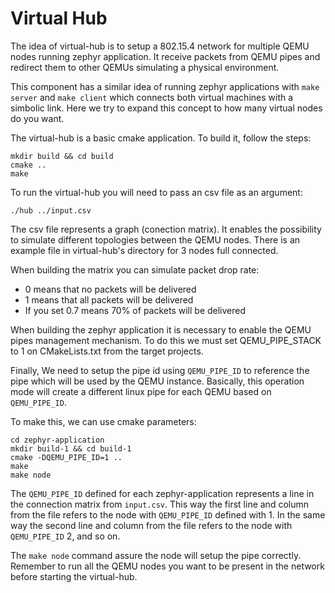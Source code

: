 # Virtual Hub

The idea of virtual-hub is to setup a 802.15.4 network for multiple
QEMU nodes running zephyr application. It receive packets from QEMU
pipes and redirect them to other QEMUs simulating a physical
environment.

This component has a similar idea of running zephyr applications with
`make server` and `make client` which connects both virtual machines
with a simbolic link. Here we try to expand this concept to how many
virtual nodes do you want.

The virtual-hub is a basic cmake application. To build it, follow
the steps:
```
mkdir build && cd build
cmake ..
make
```

To run the virtual-hub you will need to pass an csv file
as an argument:
```
./hub ../input.csv
```

The csv file represents a graph (conection matrix). It enables the
possibility to simulate different topologies between the QEMU nodes.
There is an example file in virtual-hub's directory for 3 nodes full
connected.

When building the matrix you can simulate packet drop rate:
- 0 means that no packets will be delivered
- 1 means that all packets will be delivered
- If you set 0.7 means 70% of packets will be delivered

When building the zephyr application it is necessary to enable the
QEMU pipes management mechanism. To do this we must set QEMU_PIPE_STACK
to 1 on CMakeLists.txt from the target projects.

Finally, We need to setup the pipe id using `QEMU_PIPE_ID` to reference
the pipe which will be used by the QEMU instance. Basically, this
operation mode will create a different linux pipe for each QEMU
based on  `QEMU_PIPE_ID`.

To make this, we can use cmake parameters:
```
cd zephyr-application
mkdir build-1 && cd build-1
cmake -DQEMU_PIPE_ID=1 ..
make
make node
```

The `QEMU_PIPE_ID` defined for each zephyr-application represents a line in
the connection matrix from `input.csv`. This way the first line and column
from the file refers to the node with `QEMU_PIPE_ID` defined with 1. In the
same way the second line and column from the file refers to the node with
`QEMU_PIPE_ID` 2, and so on.

The `make node` command assure the node will setup the pipe correctly.
Remember to run all the QEMU nodes you want to be present in the network
before starting the virtual-hub.
